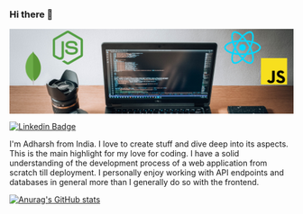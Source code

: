 ### Hi there 👋

<!--
**adiada/adiada** is a ✨ _special_ ✨ repository because its `README.md` (this file) appears on your GitHub profile.

Here are some ideas to get you started:

- 🔭 I’m currently working on ...
- 🌱 I’m currently learning ...
- 👯 I’m looking to collaborate on ...
- 🤔 I’m looking for help with ...
- 💬 Ask me about ...
- 📫 How to reach me: ...
- 😄 Pronouns: ...
- ⚡ Fun fact: ...
-->

<a href="https://www.linkedin.com/in/adharshsuresh369"><img align="center" src="https://raw.githubusercontent.com/adiada/adiada/main/Untitled%20design.png"/></a>

[![Linkedin Badge](https://img.shields.io/badge/-dhanrajdc7-blue?style=plastic-square&logo=Linkedin&logoColor=white&link=https://www.linkedin.com/in/adharshsuresh369/)](https://www.linkedin.com/in/adharshsuresh369/)

I'm Adharsh from India. I love to create stuff and dive deep into its aspects. This is the main highlight for my love for coding. I have a solid understanding of the development process of a web application from scratch till deployment. I personally enjoy working with API endpoints and databases in general more than I generally do so with the frontend.

[![Anurag's GitHub stats](https://github-readme-stats.vercel.app/api?username=adiada)](https://github.com/anuraghazra/github-readme-stats)
